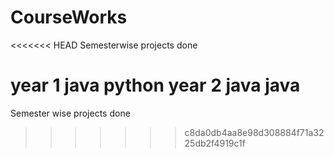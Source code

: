 # CourseWorks

<<<<<<< HEAD
Semesterwise projects done

year 1
	java
	python
year 2
	java
	java
=======
Semester wise projects done
>>>>>>> c8da0db4aa8e98d308884f71a3225db2f4919c1f
